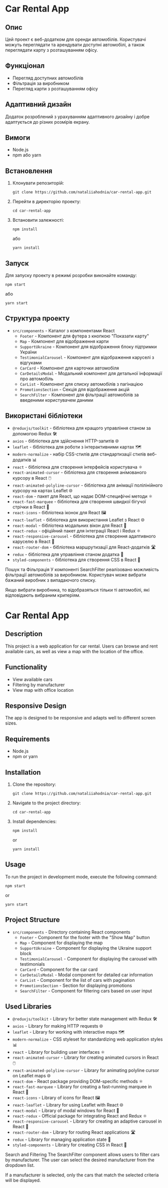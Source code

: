   <h1>Car Rental App</h1>

  <h2>Опис</h2>
  <p>Цей проект є веб-додатком для оренди автомобілів. Користувачі можуть переглядати та арендувати доступні автомобілі,  а також переглядати карту з розташуванням офісу.</p>

## Функціонал

- Перегляд доступних автомобілів
- Фільтрація за виробником
- Перегляд карти з розташуванням офісу

<h2>Адаптивний дизайн</h2>
Додаток розроблений з урахуванням адаптивного дизайну і добре адаптується до різних розмірів екрану.

  <h2>Вимоги</h2>
  <ul>
    <li>Node.js</li>
    <li>npm або yarn</li>
  </ul>

  <h2>Встановлення</h2>
  <ol>
    <li>Клонувати репозиторій:
      <pre><code>git clone https://github.com/nataliiahodnia/car-rental-app.git</code></pre>
    </li>
    <li>Перейти в директорію проекту:
      <pre><code>cd car-rental-app</code></pre>
    </li>
    <li>Встановити залежності:
      <pre><code>npm install</code></pre>
      або
      <pre><code>yarn install</code></pre>
    </li>
  </ol>

  <h2>Запуск</h2>
  <p>Для запуску проекту в режимі розробки виконайте команду:</p>
  <pre><code>npm start</code></pre>
  <p>або</p>
  <pre><code>yarn start</code></pre>

  <h2>Структура проекту</h2>
  <ul>
    <li><code>src/components</code> - Каталог з компонентами React
      <ul>
        <li><code>Footer</code> - Компонент для футера з кнопкою "Показати карту"</li>
        <li><code>Map</code> - Компонент для відображення карти</li>
        <li><code>SupportUkraine</code> - Компонент для відображення блоку підтримки України</li>
        <li><code>TestimonialCarousel</code> - Компонент для відображення каруселі з відгуками</li>
        <li><code>CarCard</code> - Компонент для карточки автомобіля</li>
        <li><code>CarDetailsModal</code> - Модальний компонент для детальної інформації про автомобіль</li>
        <li><code>CarList</code> - Компонент для списку автомобілів з пагінацією</li>
        <li><code>PromotionsSection</code> - Секція для відображення акцій</li>
        <li><code>SearchFilter</code> - Компонент для фільтрації автомобілів за введеними користувачем даними</li>
      </ul>
    </li>
  </ul>

<h2>Використані бібліотеки</h2>
<ul>
  <li><code>@reduxjs/toolkit</code> - бібліотека для кращого управління станом за допомогою Redux 🛠️</li>
  <li><code>axios</code> - бібліотека для здійснення HTTP-запитів 🌐</li>
  <li><code>leaflet</code> - бібліотека для роботи з інтерактивними картах 🗺️</li>
  <li><code>modern-normalize</code> - набір CSS-стилів для стандартизації стилів веб-додатків 📊</li>
  <li><code>react</code> - бібліотека для створення інтерфейсів користувача ⚛️</li>
  <li><code>react-animated-cursor</code> - бібліотека для створення анімованого курсору в React 🖱️</li>
  <li><code>react-animated-polyline-cursor</code> - бібліотека для анімації полілінійного курсору на картах Leaflet 🌐</li>
  <li><code>react-dom</code> - пакет для React, що надає DOM-специфічні методи ⚛️</li>
  <li><code>react-fast-marquee</code> - бібліотека для створення швидкої бігучої стрічки в React 🏃</li>
  <li><code>react-icons</code> - бібліотека іконок для React 🖼️</li>
  <li><code>react-leaflet</code> - бібліотека для використання Leaflet з React 🌐</li>
  <li><code>react-modal</code> - бібліотека модальних вікон для React 📌</li>
  <li><code>react-redux</code> - офіційний пакет для інтеграції React і Redux ⚛️</li>
  <li><code>react-responsive-carousel</code> - бібліотека для створення адаптивного каруселю в React 🎠</li>
  <li><code>react-router-dom</code> - бібліотека маршрутизації для React-додатків 🛣️</li>
  <li><code>redux</code> - бібліотека для управління станом додатка 🔀</li>
  <li><code>styled-components</code> - бібліотека для створення CSS в React 💅</li>
</ul>

Пошук та Фільтрація
У компоненті SearchFilter реалізовано можливість фільтрації автомобілів за виробником. Користувач може вибрати бажаний виробник з випадаючого списку.

Якщо вибрати виробника, то відобразяться тільки ті автомобілі, які відповідають вибраним критеріям.

<h1>Car Rental App</h1>

<h2>Description</h2>
<p>This project is a web application for car rental. Users can browse and rent available cars, as well as view a map with the location of the office.</p>

## Functionality

- View available cars
- Filtering by manufacturer
- View map with office location

<h2>Responsive Design</h2>
The app is designed to be responsive and adapts well to different screen sizes.

<h2>Requirements</h2>
<ul>
  <li>Node.js</li>
  <li>npm or yarn</li>
</ul>

<h2>Installation</h2>
<ol>
  <li>Clone the repository:
    <pre><code>git clone https://github.com/nataliiahodnia/car-rental-app.git</code></pre>
  </li>
  <li>Navigate to the project directory:
    <pre><code>cd car-rental-app</code></pre>
  </li>
  <li>Install dependencies:
    <pre><code>npm install</code></pre>
    or
    <pre><code>yarn install</code></pre>
  </li>
</ol>

<h2>Usage</h2>
<p>To run the project in development mode, execute the following command:</p>
<pre><code>npm start</code></pre>
or
<pre><code>yarn start</code></pre>

<h2>Project Structure</h2>
<ul>
  <li><code>src/components</code> - Directory containing React components
    <ul>
      <li><code>Footer</code> - Component for the footer with the "Show Map" button</li>
      <li><code>Map</code> - Component for displaying the map</li>
      <li><code>SupportUkraine</code> - Component for displaying the Ukraine support block</li>
      <li><code>TestimonialCarousel</code> - Component for displaying the carousel with testimonials</li>
      <li><code>CarCard</code> - Component for the car card</li>
      <li><code>CarDetailsModal</code> - Modal component for detailed car information</li>
      <li><code>CarList</code> - Component for the list of cars with pagination</li>
      <li><code>PromotionsSection</code> - Section for displaying promotions</li>
      <li><code>SearchFilter</code> - Component for filtering cars based on user input</li>
    </ul>
  </li>
</ul>

<h2>Used Libraries</h2>
<ul>
  <li><code>@reduxjs/toolkit</code> - Library for better state management with Redux 🛠️</li>
  <li><code>axios</code> - Library for making HTTP requests 🌐</li>
  <li><code>leaflet</code> - Library for working with interactive maps 🗺️</li>
  <li><code>modern-normalize</code> - CSS styleset for standardizing web application styles 📊</li>
  <li><code>react</code> - Library for building user interfaces ⚛️</li>
  <li><code>react-animated-cursor</code> - Library for creating animated cursors in React 🖱️</li>
  <li><code>react-animated-polyline-cursor</code> - Library for animating polyline cursor on Leaflet maps 🌐</li>
  <li><code>react-dom</code> - React package providing DOM-specific methods ⚛️</li>
  <li><code>react-fast-marquee</code> - Library for creating a fast-running marquee in React 🏃</li>
  <li><code>react-icons</code> - Library of icons for React 🖼️</li>
  <li><code>react-leaflet</code> - Library for using Leaflet with React 🌐</li>
  <li><code>react-modal</code> - Library of modal windows for React 📌</li>
  <li><code>react-redux</code> - Official package for integrating React and Redux ⚛️</li>
  <li><code>react-responsive-carousel</code> - Library for creating an adaptive carousel in React 🎠</li>
  <li><code>react-router-dom</code> - Library for routing React applications 🛣️</li>
  <li><code>redux</code> - Library for managing application state 🔀</li>
  <li><code>styled-components</code> - Library for creating CSS in React 💅</li>
</ul>

Search and Filtering
The SearchFilter component allows users to filter cars by manufacturer. The user can select the desired manufacturer from the dropdown list.

If a manufacturer is selected, only the cars that match the selected criteria will be displayed.
